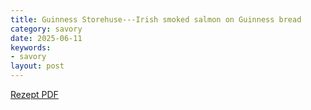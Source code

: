 ```yaml
---
title: Guinness Storehuse---Irish smoked salmon on Guinness bread
category: savory
date: 2025-06-11
keywords:
- savory
layout: post
---
```


[Rezept PDF]({{site.baseurl}}/assets/pdf/salmon_on_guinness_bread.pdf)

